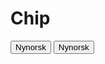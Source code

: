 # Chip

<Story>
<button type="button" aria-pressed="false" class="ds-focus ds-chip--button ds-chip--md">
  <span class="ds-paragraph ds-paragraph--md ds-line-height--sm ds-chip__label">
    <span>Nynorsk</span>
  </span>
</button>

<button type="button" aria-pressed="false" class="ds-chip">
  Nynorsk
</button>
</Story>